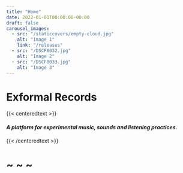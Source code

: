 ```yaml
---
title: "Home"
date: 2022-01-01T00:00:00-00:00
draft: false
carousel_images:
  - src: "/staticcovers/empty-cloud.jpg"
    alt: "Image 1"
    link: "/releases"
  - src: "/DSCF8032.jpg"
    alt: "Image 2"
  - src: "/DSCF8033.jpg"
    alt: "Image 3"
---
```


# Exformal Records
 
{{< centeredtext >}}
<h4><i>A platform for experimental music, sounds and listening practices.</i></h4>
{{< /centeredtext >}}

# ~ ~ ~
